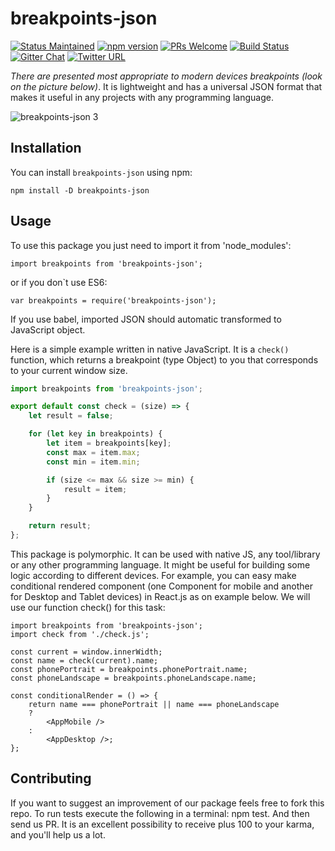 # breakpoints-json

[![Status Maintained](https://img.shields.io/badge/status-maintained-brightgreen.svg?style=flat)](https://github.com/Lectrum/breakpoints-json/pulse)
[![npm version](https://badge.fury.io/js/breakpoints-json.svg)](https://badge.fury.io/js/breakpoints-json)
[![PRs Welcome](https://img.shields.io/badge/PRs-welcome-brightgreen.svg)](https://github.com/Lectrum/breakpoints-json/pulls)
[![Build Status](https://travis-ci.org/Lectrum/breakpoints-json.svg?branch=master)](https://travis-ci.org/Lectrum/breakpoints-json)
[![Gitter Chat](https://img.shields.io/badge/chat-on%20gitter-blue.svg?style=flat)]()
[![Twitter URL](https://img.shields.io/twitter/url/http/shields.io.svg?style=social)](https://twitter.com/lectrumhq)

*There are presented most appropriate to modern devices breakpoints (look on the picture below)*. It is lightweight and has a universal JSON format that makes it useful in any projects with any programming language.

![breakpoints-json 3](https://cloud.githubusercontent.com/assets/26002528/25903209/71667874-35a4-11e7-84d3-e8c7e3259393.png)

## Installation

You can install `breakpoints-json` using npm:

`npm install -D breakpoints-json`

## Usage

To use this package you just need to import it from 'node_modules':

`import breakpoints from 'breakpoints-json';`

or if you don`t use ES6:

`var breakpoints = require('breakpoints-json');`

If you use babel, imported JSON should automatic transformed to JavaScript object.

Here is a simple example written in native JavaScript. It is a `check()` function, which returns a breakpoint (type Object) to you that corresponds to your current window size.

```javascript
import breakpoints from 'breakpoints-json';

export default const check = (size) => {
    let result = false;

    for (let key in breakpoints) {
        let item = breakpoints[key];
        const max = item.max;
        const min = item.min;

        if (size <= max && size >= min) {
            result = item;
        }
    }

    return result;
};
```

This package is polymorphic. It can be used with native JS, any tool/library or any other programming language. It might be useful for building some logic according to different devices. For example, you can easy make conditional rendered component (one Component for mobile and another for Desktop and Tablet devices) in React.js as on example below. We will use our function check() for this task:

```JSX
import breakpoints from 'breakpoints-json';
import check from './check.js';

const current = window.innerWidth;
const name = check(current).name;
const phonePortrait = breakpoints.phonePortrait.name;
const phoneLandscape = breakpoints.phoneLandscape.name;

const conditionalRender = () => {
    return name === phonePortrait || name === phoneLandscape
    ?
        <AppMobile />
    :
        <AppDesktop />;
};
```

## Contributing

If you want to suggest an improvement of our package feels free to fork this repo. To run tests execute the following in a terminal: npm test. And then send us PR. It is an excellent possibility to receive plus 100 to your karma, and you'll help us a lot.
